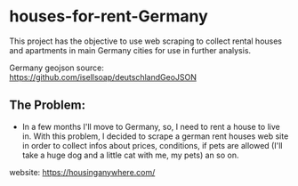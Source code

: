 # houses-for-rent-Germany
This project has the objective to use web scraping to collect rental houses and apartments in main Germany cities for use in further analysis.

Germany geojson source: https://github.com/isellsoap/deutschlandGeoJSON 

## The Problem:

- In a few months I'll move to Germany, so, I need to rent a house to live in. With this problem, I decided to scrape a german rent houses web site in order to collect infos about prices, conditions, if pets are allowed (I'll take a huge dog and a little cat with me, my pets) an so on.

website: https://housinganywhere.com/
